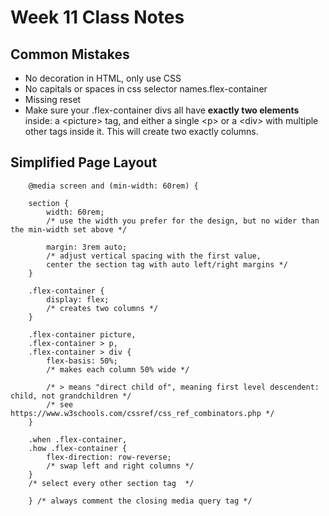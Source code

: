 # Week 11 Class Notes

## Common Mistakes

- No decoration in HTML, only use CSS
- No capitals or spaces in css selector names.flex-container
- Missing reset
- Make sure your .flex-container divs all have **exactly two elements** inside: a \<picture> tag, and either a single \<p> or a \<div> with multiple other tags inside it. This will create two exactly columns.  


## Simplified Page Layout

        @media screen and (min-width: 60rem) {

        section {
            width: 60rem; 
            /* use the width you prefer for the design, but no wider than the min-width set above */

            margin: 3rem auto;
            /* adjust vertical spacing with the first value, 
            center the section tag with auto left/right margins */
        }

        .flex-container {
            display: flex;  
            /* creates two columns */
        }

        .flex-container picture, 
        .flex-container > p, 
        .flex-container > div {
            flex-basis: 50%; 
            /* makes each column 50% wide */

            /* > means "direct child of", meaning first level descendent: child, not grandchildren */ 
            /* see https://www.w3schools.com/cssref/css_ref_combinators.php */
        }

        .when .flex-container,
        .how .flex-container {
            flex-direction: row-reverse;
            /* swap left and right columns */
        }
        /* select every other section tag  */

        } /* always comment the closing media query tag */
